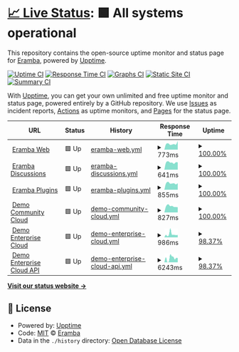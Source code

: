 # [📈 Live Status](https://eramba.github.io): <!--live status--> **🟩 All systems operational**

This repository contains the open-source uptime monitor and status page for [Eramba](http://www.eramba.org), powered by [Upptime](https://github.com/upptime/upptime).

[![Uptime CI](https://github.com/eramba/upptime/workflows/Uptime%20CI/badge.svg)](https://github.com/eramba/upptime/actions?query=workflow%3A%22Uptime+CI%22)
[![Response Time CI](https://github.com/eramba/upptime/workflows/Response%20Time%20CI/badge.svg)](https://github.com/eramba/upptime/actions?query=workflow%3A%22Response+Time+CI%22)
[![Graphs CI](https://github.com/eramba/upptime/workflows/Graphs%20CI/badge.svg)](https://github.com/eramba/upptime/actions?query=workflow%3A%22Graphs+CI%22)
[![Static Site CI](https://github.com/eramba/upptime/workflows/Static%20Site%20CI/badge.svg)](https://github.com/eramba/upptime/actions?query=workflow%3A%22Static+Site+CI%22)
[![Summary CI](https://github.com/eramba/upptime/workflows/Summary%20CI/badge.svg)](https://github.com/eramba/upptime/actions?query=workflow%3A%22Summary+CI%22)

With [Upptime](https://upptime.js.org), you can get your own unlimited and free uptime monitor and status page, powered entirely by a GitHub repository. We use [Issues](https://github.com/eramba/upptime/issues) as incident reports, [Actions](https://github.com/eramba/upptime/actions) as uptime monitors, and [Pages](https://eramba.github.io) for the status page.

<!--start: status pages-->
<!-- This summary is generated by Upptime (https://github.com/upptime/upptime) -->
<!-- Do not edit this manually, your changes will be overwritten -->
<!-- prettier-ignore -->
| URL | Status | History | Response Time | Uptime |
| --- | ------ | ------- | ------------- | ------ |
| <img alt="" src="https://icons.duckduckgo.com/ip3/www.eramba.org.ico" height="13"> [Eramba Web](https://www.eramba.org/about-us) | 🟩 Up | [eramba-web.yml](https://github.com/eramba/upptime/commits/HEAD/history/eramba-web.yml) | <details><summary><img alt="Response time graph" src="./graphs/eramba-web/response-time-week.png" height="20"> 773ms</summary><br><a href="https://eramba.github.io/upptime/history/eramba-web"><img alt="Response time 780" src="https://img.shields.io/endpoint?url=https%3A%2F%2Fraw.githubusercontent.com%2Feramba%2Fupptime%2FHEAD%2Fapi%2Feramba-web%2Fresponse-time.json"></a><br><a href="https://eramba.github.io/upptime/history/eramba-web"><img alt="24-hour response time 1134" src="https://img.shields.io/endpoint?url=https%3A%2F%2Fraw.githubusercontent.com%2Feramba%2Fupptime%2FHEAD%2Fapi%2Feramba-web%2Fresponse-time-day.json"></a><br><a href="https://eramba.github.io/upptime/history/eramba-web"><img alt="7-day response time 773" src="https://img.shields.io/endpoint?url=https%3A%2F%2Fraw.githubusercontent.com%2Feramba%2Fupptime%2FHEAD%2Fapi%2Feramba-web%2Fresponse-time-week.json"></a><br><a href="https://eramba.github.io/upptime/history/eramba-web"><img alt="30-day response time 771" src="https://img.shields.io/endpoint?url=https%3A%2F%2Fraw.githubusercontent.com%2Feramba%2Fupptime%2FHEAD%2Fapi%2Feramba-web%2Fresponse-time-month.json"></a><br><a href="https://eramba.github.io/upptime/history/eramba-web"><img alt="1-year response time 792" src="https://img.shields.io/endpoint?url=https%3A%2F%2Fraw.githubusercontent.com%2Feramba%2Fupptime%2FHEAD%2Fapi%2Feramba-web%2Fresponse-time-year.json"></a></details> | <details><summary><a href="https://eramba.github.io/upptime/history/eramba-web">100.00%</a></summary><a href="https://eramba.github.io/upptime/history/eramba-web"><img alt="All-time uptime 99.98%" src="https://img.shields.io/endpoint?url=https%3A%2F%2Fraw.githubusercontent.com%2Feramba%2Fupptime%2FHEAD%2Fapi%2Feramba-web%2Fuptime.json"></a><br><a href="https://eramba.github.io/upptime/history/eramba-web"><img alt="24-hour uptime 100.00%" src="https://img.shields.io/endpoint?url=https%3A%2F%2Fraw.githubusercontent.com%2Feramba%2Fupptime%2FHEAD%2Fapi%2Feramba-web%2Fuptime-day.json"></a><br><a href="https://eramba.github.io/upptime/history/eramba-web"><img alt="7-day uptime 100.00%" src="https://img.shields.io/endpoint?url=https%3A%2F%2Fraw.githubusercontent.com%2Feramba%2Fupptime%2FHEAD%2Fapi%2Feramba-web%2Fuptime-week.json"></a><br><a href="https://eramba.github.io/upptime/history/eramba-web"><img alt="30-day uptime 100.00%" src="https://img.shields.io/endpoint?url=https%3A%2F%2Fraw.githubusercontent.com%2Feramba%2Fupptime%2FHEAD%2Fapi%2Feramba-web%2Fuptime-month.json"></a><br><a href="https://eramba.github.io/upptime/history/eramba-web"><img alt="1-year uptime 99.98%" src="https://img.shields.io/endpoint?url=https%3A%2F%2Fraw.githubusercontent.com%2Feramba%2Fupptime%2FHEAD%2Fapi%2Feramba-web%2Fuptime-year.json"></a></details>
| <img alt="" src="https://icons.duckduckgo.com/ip3/discussions.eramba.org.ico" height="13"> [Eramba Discussions](https://discussions.eramba.org/about) | 🟩 Up | [eramba-discussions.yml](https://github.com/eramba/upptime/commits/HEAD/history/eramba-discussions.yml) | <details><summary><img alt="Response time graph" src="./graphs/eramba-discussions/response-time-week.png" height="20"> 641ms</summary><br><a href="https://eramba.github.io/upptime/history/eramba-discussions"><img alt="Response time 606" src="https://img.shields.io/endpoint?url=https%3A%2F%2Fraw.githubusercontent.com%2Feramba%2Fupptime%2FHEAD%2Fapi%2Feramba-discussions%2Fresponse-time.json"></a><br><a href="https://eramba.github.io/upptime/history/eramba-discussions"><img alt="24-hour response time 649" src="https://img.shields.io/endpoint?url=https%3A%2F%2Fraw.githubusercontent.com%2Feramba%2Fupptime%2FHEAD%2Fapi%2Feramba-discussions%2Fresponse-time-day.json"></a><br><a href="https://eramba.github.io/upptime/history/eramba-discussions"><img alt="7-day response time 641" src="https://img.shields.io/endpoint?url=https%3A%2F%2Fraw.githubusercontent.com%2Feramba%2Fupptime%2FHEAD%2Fapi%2Feramba-discussions%2Fresponse-time-week.json"></a><br><a href="https://eramba.github.io/upptime/history/eramba-discussions"><img alt="30-day response time 688" src="https://img.shields.io/endpoint?url=https%3A%2F%2Fraw.githubusercontent.com%2Feramba%2Fupptime%2FHEAD%2Fapi%2Feramba-discussions%2Fresponse-time-month.json"></a><br><a href="https://eramba.github.io/upptime/history/eramba-discussions"><img alt="1-year response time 610" src="https://img.shields.io/endpoint?url=https%3A%2F%2Fraw.githubusercontent.com%2Feramba%2Fupptime%2FHEAD%2Fapi%2Feramba-discussions%2Fresponse-time-year.json"></a></details> | <details><summary><a href="https://eramba.github.io/upptime/history/eramba-discussions">100.00%</a></summary><a href="https://eramba.github.io/upptime/history/eramba-discussions"><img alt="All-time uptime 99.97%" src="https://img.shields.io/endpoint?url=https%3A%2F%2Fraw.githubusercontent.com%2Feramba%2Fupptime%2FHEAD%2Fapi%2Feramba-discussions%2Fuptime.json"></a><br><a href="https://eramba.github.io/upptime/history/eramba-discussions"><img alt="24-hour uptime 100.00%" src="https://img.shields.io/endpoint?url=https%3A%2F%2Fraw.githubusercontent.com%2Feramba%2Fupptime%2FHEAD%2Fapi%2Feramba-discussions%2Fuptime-day.json"></a><br><a href="https://eramba.github.io/upptime/history/eramba-discussions"><img alt="7-day uptime 100.00%" src="https://img.shields.io/endpoint?url=https%3A%2F%2Fraw.githubusercontent.com%2Feramba%2Fupptime%2FHEAD%2Fapi%2Feramba-discussions%2Fuptime-week.json"></a><br><a href="https://eramba.github.io/upptime/history/eramba-discussions"><img alt="30-day uptime 99.98%" src="https://img.shields.io/endpoint?url=https%3A%2F%2Fraw.githubusercontent.com%2Feramba%2Fupptime%2FHEAD%2Fapi%2Feramba-discussions%2Fuptime-month.json"></a><br><a href="https://eramba.github.io/upptime/history/eramba-discussions"><img alt="1-year uptime 99.99%" src="https://img.shields.io/endpoint?url=https%3A%2F%2Fraw.githubusercontent.com%2Feramba%2Fupptime%2FHEAD%2Fapi%2Feramba-discussions%2Fuptime-year.json"></a></details>
| <img alt="" src="https://icons.duckduckgo.com/ip3/plugins.eramba.org.ico" height="13"> [Eramba Plugins](https://plugins.eramba.org) | 🟩 Up | [eramba-plugins.yml](https://github.com/eramba/upptime/commits/HEAD/history/eramba-plugins.yml) | <details><summary><img alt="Response time graph" src="./graphs/eramba-plugins/response-time-week.png" height="20"> 855ms</summary><br><a href="https://eramba.github.io/upptime/history/eramba-plugins"><img alt="Response time 947" src="https://img.shields.io/endpoint?url=https%3A%2F%2Fraw.githubusercontent.com%2Feramba%2Fupptime%2FHEAD%2Fapi%2Feramba-plugins%2Fresponse-time.json"></a><br><a href="https://eramba.github.io/upptime/history/eramba-plugins"><img alt="24-hour response time 857" src="https://img.shields.io/endpoint?url=https%3A%2F%2Fraw.githubusercontent.com%2Feramba%2Fupptime%2FHEAD%2Fapi%2Feramba-plugins%2Fresponse-time-day.json"></a><br><a href="https://eramba.github.io/upptime/history/eramba-plugins"><img alt="7-day response time 855" src="https://img.shields.io/endpoint?url=https%3A%2F%2Fraw.githubusercontent.com%2Feramba%2Fupptime%2FHEAD%2Fapi%2Feramba-plugins%2Fresponse-time-week.json"></a><br><a href="https://eramba.github.io/upptime/history/eramba-plugins"><img alt="30-day response time 954" src="https://img.shields.io/endpoint?url=https%3A%2F%2Fraw.githubusercontent.com%2Feramba%2Fupptime%2FHEAD%2Fapi%2Feramba-plugins%2Fresponse-time-month.json"></a><br><a href="https://eramba.github.io/upptime/history/eramba-plugins"><img alt="1-year response time 959" src="https://img.shields.io/endpoint?url=https%3A%2F%2Fraw.githubusercontent.com%2Feramba%2Fupptime%2FHEAD%2Fapi%2Feramba-plugins%2Fresponse-time-year.json"></a></details> | <details><summary><a href="https://eramba.github.io/upptime/history/eramba-plugins">100.00%</a></summary><a href="https://eramba.github.io/upptime/history/eramba-plugins"><img alt="All-time uptime 99.84%" src="https://img.shields.io/endpoint?url=https%3A%2F%2Fraw.githubusercontent.com%2Feramba%2Fupptime%2FHEAD%2Fapi%2Feramba-plugins%2Fuptime.json"></a><br><a href="https://eramba.github.io/upptime/history/eramba-plugins"><img alt="24-hour uptime 100.00%" src="https://img.shields.io/endpoint?url=https%3A%2F%2Fraw.githubusercontent.com%2Feramba%2Fupptime%2FHEAD%2Fapi%2Feramba-plugins%2Fuptime-day.json"></a><br><a href="https://eramba.github.io/upptime/history/eramba-plugins"><img alt="7-day uptime 100.00%" src="https://img.shields.io/endpoint?url=https%3A%2F%2Fraw.githubusercontent.com%2Feramba%2Fupptime%2FHEAD%2Fapi%2Feramba-plugins%2Fuptime-week.json"></a><br><a href="https://eramba.github.io/upptime/history/eramba-plugins"><img alt="30-day uptime 100.00%" src="https://img.shields.io/endpoint?url=https%3A%2F%2Fraw.githubusercontent.com%2Feramba%2Fupptime%2FHEAD%2Fapi%2Feramba-plugins%2Fuptime-month.json"></a><br><a href="https://eramba.github.io/upptime/history/eramba-plugins"><img alt="1-year uptime 100.00%" src="https://img.shields.io/endpoint?url=https%3A%2F%2Fraw.githubusercontent.com%2Feramba%2Fupptime%2FHEAD%2Fapi%2Feramba-plugins%2Fuptime-year.json"></a></details>
| <img alt="" src="https://icons.duckduckgo.com/ip3/demo.cloud.eramba.org.ico" height="13"> [Demo Community Cloud](https://demo.cloud.eramba.org/login) | 🟩 Up | [demo-community-cloud.yml](https://github.com/eramba/upptime/commits/HEAD/history/demo-community-cloud.yml) | <details><summary><img alt="Response time graph" src="./graphs/demo-community-cloud/response-time-week.png" height="20"> 827ms</summary><br><a href="https://eramba.github.io/upptime/history/demo-community-cloud"><img alt="Response time 891" src="https://img.shields.io/endpoint?url=https%3A%2F%2Fraw.githubusercontent.com%2Feramba%2Fupptime%2FHEAD%2Fapi%2Fdemo-community-cloud%2Fresponse-time.json"></a><br><a href="https://eramba.github.io/upptime/history/demo-community-cloud"><img alt="24-hour response time 689" src="https://img.shields.io/endpoint?url=https%3A%2F%2Fraw.githubusercontent.com%2Feramba%2Fupptime%2FHEAD%2Fapi%2Fdemo-community-cloud%2Fresponse-time-day.json"></a><br><a href="https://eramba.github.io/upptime/history/demo-community-cloud"><img alt="7-day response time 827" src="https://img.shields.io/endpoint?url=https%3A%2F%2Fraw.githubusercontent.com%2Feramba%2Fupptime%2FHEAD%2Fapi%2Fdemo-community-cloud%2Fresponse-time-week.json"></a><br><a href="https://eramba.github.io/upptime/history/demo-community-cloud"><img alt="30-day response time 775" src="https://img.shields.io/endpoint?url=https%3A%2F%2Fraw.githubusercontent.com%2Feramba%2Fupptime%2FHEAD%2Fapi%2Fdemo-community-cloud%2Fresponse-time-month.json"></a><br><a href="https://eramba.github.io/upptime/history/demo-community-cloud"><img alt="1-year response time 968" src="https://img.shields.io/endpoint?url=https%3A%2F%2Fraw.githubusercontent.com%2Feramba%2Fupptime%2FHEAD%2Fapi%2Fdemo-community-cloud%2Fresponse-time-year.json"></a></details> | <details><summary><a href="https://eramba.github.io/upptime/history/demo-community-cloud">100.00%</a></summary><a href="https://eramba.github.io/upptime/history/demo-community-cloud"><img alt="All-time uptime 99.77%" src="https://img.shields.io/endpoint?url=https%3A%2F%2Fraw.githubusercontent.com%2Feramba%2Fupptime%2FHEAD%2Fapi%2Fdemo-community-cloud%2Fuptime.json"></a><br><a href="https://eramba.github.io/upptime/history/demo-community-cloud"><img alt="24-hour uptime 100.00%" src="https://img.shields.io/endpoint?url=https%3A%2F%2Fraw.githubusercontent.com%2Feramba%2Fupptime%2FHEAD%2Fapi%2Fdemo-community-cloud%2Fuptime-day.json"></a><br><a href="https://eramba.github.io/upptime/history/demo-community-cloud"><img alt="7-day uptime 100.00%" src="https://img.shields.io/endpoint?url=https%3A%2F%2Fraw.githubusercontent.com%2Feramba%2Fupptime%2FHEAD%2Fapi%2Fdemo-community-cloud%2Fuptime-week.json"></a><br><a href="https://eramba.github.io/upptime/history/demo-community-cloud"><img alt="30-day uptime 99.96%" src="https://img.shields.io/endpoint?url=https%3A%2F%2Fraw.githubusercontent.com%2Feramba%2Fupptime%2FHEAD%2Fapi%2Fdemo-community-cloud%2Fuptime-month.json"></a><br><a href="https://eramba.github.io/upptime/history/demo-community-cloud"><img alt="1-year uptime 99.73%" src="https://img.shields.io/endpoint?url=https%3A%2F%2Fraw.githubusercontent.com%2Feramba%2Fupptime%2FHEAD%2Fapi%2Fdemo-community-cloud%2Fuptime-year.json"></a></details>
| <img alt="" src="https://icons.duckduckgo.com/ip3/demo-e.cloud.eramba.org.ico" height="13"> [Demo Enterprise Cloud](https://demo-e.cloud.eramba.org/login) | 🟩 Up | [demo-enterprise-cloud.yml](https://github.com/eramba/upptime/commits/HEAD/history/demo-enterprise-cloud.yml) | <details><summary><img alt="Response time graph" src="./graphs/demo-enterprise-cloud/response-time-week.png" height="20"> 986ms</summary><br><a href="https://eramba.github.io/upptime/history/demo-enterprise-cloud"><img alt="Response time 824" src="https://img.shields.io/endpoint?url=https%3A%2F%2Fraw.githubusercontent.com%2Feramba%2Fupptime%2FHEAD%2Fapi%2Fdemo-enterprise-cloud%2Fresponse-time.json"></a><br><a href="https://eramba.github.io/upptime/history/demo-enterprise-cloud"><img alt="24-hour response time 782" src="https://img.shields.io/endpoint?url=https%3A%2F%2Fraw.githubusercontent.com%2Feramba%2Fupptime%2FHEAD%2Fapi%2Fdemo-enterprise-cloud%2Fresponse-time-day.json"></a><br><a href="https://eramba.github.io/upptime/history/demo-enterprise-cloud"><img alt="7-day response time 986" src="https://img.shields.io/endpoint?url=https%3A%2F%2Fraw.githubusercontent.com%2Feramba%2Fupptime%2FHEAD%2Fapi%2Fdemo-enterprise-cloud%2Fresponse-time-week.json"></a><br><a href="https://eramba.github.io/upptime/history/demo-enterprise-cloud"><img alt="30-day response time 765" src="https://img.shields.io/endpoint?url=https%3A%2F%2Fraw.githubusercontent.com%2Feramba%2Fupptime%2FHEAD%2Fapi%2Fdemo-enterprise-cloud%2Fresponse-time-month.json"></a><br><a href="https://eramba.github.io/upptime/history/demo-enterprise-cloud"><img alt="1-year response time 868" src="https://img.shields.io/endpoint?url=https%3A%2F%2Fraw.githubusercontent.com%2Feramba%2Fupptime%2FHEAD%2Fapi%2Fdemo-enterprise-cloud%2Fresponse-time-year.json"></a></details> | <details><summary><a href="https://eramba.github.io/upptime/history/demo-enterprise-cloud">98.37%</a></summary><a href="https://eramba.github.io/upptime/history/demo-enterprise-cloud"><img alt="All-time uptime 99.42%" src="https://img.shields.io/endpoint?url=https%3A%2F%2Fraw.githubusercontent.com%2Feramba%2Fupptime%2FHEAD%2Fapi%2Fdemo-enterprise-cloud%2Fuptime.json"></a><br><a href="https://eramba.github.io/upptime/history/demo-enterprise-cloud"><img alt="24-hour uptime 100.00%" src="https://img.shields.io/endpoint?url=https%3A%2F%2Fraw.githubusercontent.com%2Feramba%2Fupptime%2FHEAD%2Fapi%2Fdemo-enterprise-cloud%2Fuptime-day.json"></a><br><a href="https://eramba.github.io/upptime/history/demo-enterprise-cloud"><img alt="7-day uptime 98.37%" src="https://img.shields.io/endpoint?url=https%3A%2F%2Fraw.githubusercontent.com%2Feramba%2Fupptime%2FHEAD%2Fapi%2Fdemo-enterprise-cloud%2Fuptime-week.json"></a><br><a href="https://eramba.github.io/upptime/history/demo-enterprise-cloud"><img alt="30-day uptime 97.92%" src="https://img.shields.io/endpoint?url=https%3A%2F%2Fraw.githubusercontent.com%2Feramba%2Fupptime%2FHEAD%2Fapi%2Fdemo-enterprise-cloud%2Fuptime-month.json"></a><br><a href="https://eramba.github.io/upptime/history/demo-enterprise-cloud"><img alt="1-year uptime 98.80%" src="https://img.shields.io/endpoint?url=https%3A%2F%2Fraw.githubusercontent.com%2Feramba%2Fupptime%2FHEAD%2Fapi%2Fdemo-enterprise-cloud%2Fuptime-year.json"></a></details>
| <img alt="" src="https://icons.duckduckgo.com/ip3/demo-e.cloud.eramba.org.ico" height="13"> [Demo Enterprise Cloud API](https://demo-e.cloud.eramba.org/api/projects/index) | 🟩 Up | [demo-enterprise-cloud-api.yml](https://github.com/eramba/upptime/commits/HEAD/history/demo-enterprise-cloud-api.yml) | <details><summary><img alt="Response time graph" src="./graphs/demo-enterprise-cloud-api/response-time-week.png" height="20"> 6243ms</summary><br><a href="https://eramba.github.io/upptime/history/demo-enterprise-cloud-api"><img alt="Response time 4823" src="https://img.shields.io/endpoint?url=https%3A%2F%2Fraw.githubusercontent.com%2Feramba%2Fupptime%2FHEAD%2Fapi%2Fdemo-enterprise-cloud-api%2Fresponse-time.json"></a><br><a href="https://eramba.github.io/upptime/history/demo-enterprise-cloud-api"><img alt="24-hour response time 6484" src="https://img.shields.io/endpoint?url=https%3A%2F%2Fraw.githubusercontent.com%2Feramba%2Fupptime%2FHEAD%2Fapi%2Fdemo-enterprise-cloud-api%2Fresponse-time-day.json"></a><br><a href="https://eramba.github.io/upptime/history/demo-enterprise-cloud-api"><img alt="7-day response time 6243" src="https://img.shields.io/endpoint?url=https%3A%2F%2Fraw.githubusercontent.com%2Feramba%2Fupptime%2FHEAD%2Fapi%2Fdemo-enterprise-cloud-api%2Fresponse-time-week.json"></a><br><a href="https://eramba.github.io/upptime/history/demo-enterprise-cloud-api"><img alt="30-day response time 4931" src="https://img.shields.io/endpoint?url=https%3A%2F%2Fraw.githubusercontent.com%2Feramba%2Fupptime%2FHEAD%2Fapi%2Fdemo-enterprise-cloud-api%2Fresponse-time-month.json"></a><br><a href="https://eramba.github.io/upptime/history/demo-enterprise-cloud-api"><img alt="1-year response time 5589" src="https://img.shields.io/endpoint?url=https%3A%2F%2Fraw.githubusercontent.com%2Feramba%2Fupptime%2FHEAD%2Fapi%2Fdemo-enterprise-cloud-api%2Fresponse-time-year.json"></a></details> | <details><summary><a href="https://eramba.github.io/upptime/history/demo-enterprise-cloud-api">98.37%</a></summary><a href="https://eramba.github.io/upptime/history/demo-enterprise-cloud-api"><img alt="All-time uptime 98.86%" src="https://img.shields.io/endpoint?url=https%3A%2F%2Fraw.githubusercontent.com%2Feramba%2Fupptime%2FHEAD%2Fapi%2Fdemo-enterprise-cloud-api%2Fuptime.json"></a><br><a href="https://eramba.github.io/upptime/history/demo-enterprise-cloud-api"><img alt="24-hour uptime 100.00%" src="https://img.shields.io/endpoint?url=https%3A%2F%2Fraw.githubusercontent.com%2Feramba%2Fupptime%2FHEAD%2Fapi%2Fdemo-enterprise-cloud-api%2Fuptime-day.json"></a><br><a href="https://eramba.github.io/upptime/history/demo-enterprise-cloud-api"><img alt="7-day uptime 98.37%" src="https://img.shields.io/endpoint?url=https%3A%2F%2Fraw.githubusercontent.com%2Feramba%2Fupptime%2FHEAD%2Fapi%2Fdemo-enterprise-cloud-api%2Fuptime-week.json"></a><br><a href="https://eramba.github.io/upptime/history/demo-enterprise-cloud-api"><img alt="30-day uptime 97.92%" src="https://img.shields.io/endpoint?url=https%3A%2F%2Fraw.githubusercontent.com%2Feramba%2Fupptime%2FHEAD%2Fapi%2Fdemo-enterprise-cloud-api%2Fuptime-month.json"></a><br><a href="https://eramba.github.io/upptime/history/demo-enterprise-cloud-api"><img alt="1-year uptime 96.74%" src="https://img.shields.io/endpoint?url=https%3A%2F%2Fraw.githubusercontent.com%2Feramba%2Fupptime%2FHEAD%2Fapi%2Fdemo-enterprise-cloud-api%2Fuptime-year.json"></a></details>

<!--end: status pages-->

[**Visit our status website →**](https://eramba.github.io)

## 📄 License

- Powered by: [Upptime](https://github.com/upptime/upptime)
- Code: [MIT](./LICENSE) © [Eramba](http://www.eramba.org)
- Data in the `./history` directory: [Open Database License](https://opendatacommons.org/licenses/odbl/1-0/)
